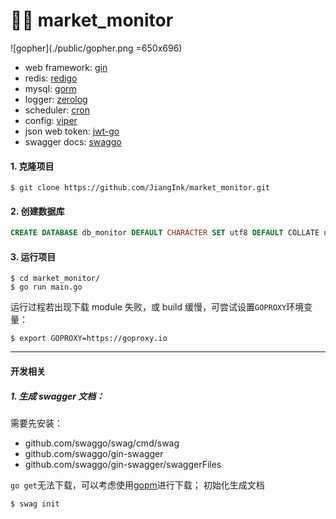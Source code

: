# :guardsman: market_monitor

![gopher](./public/gopher.png =650x696)

* web framework: [gin](https://github.com/gin-gonic/gin)
* redis: [redigo](https://github.com/gomodule/redigo)
* mysql: [gorm](https://github.com/jinzhu/gorm)
* logger: [zerolog](https://github.com/rs/zerolog)
* scheduler: [cron](https://github.com/robfig/cron)
* config: [viper](https://github.com/spf13/viper)
* json web token: [jwt-go](https://github.com/dgrijalva/jwt-go)
* swagger docs: [swaggo](https://github.com/swaggo/gin-swagger)


#### 1. 克隆项目
``` shell
$ git clone https://github.com/JiangInk/market_monitor.git
```

#### 2. 创建数据库
``` sql
CREATE DATABASE db_monitor DEFAULT CHARACTER SET utf8 DEFAULT COLLATE utf8_general_ci;
```

#### 3. 运行项目
``` shell
$ cd market_monitor/
$ go run main.go
```
运行过程若出现下载 module 失败，或 build 缓慢，可尝试设置`GOPROXY`环境变量：
``` shell
$ export GOPROXY=https://goproxy.io
```


---

#### 开发相关
##### 1. 生成 swagger 文档：
需要先安装：
* github.com/swaggo/swag/cmd/swag
* github.com/swaggo/gin-swagger
* github.com/swaggo/gin-swagger/swaggerFiles

`go get`无法下载，可以考虑使用[gopm](https://gopm.io/)进行下载；
初始化生成文档
``` bash
$ swag init
```

